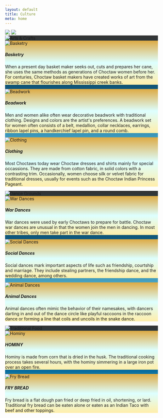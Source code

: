 ```yaml
---
layout: default
title: Culture
meta: home
---
```

<section class="basket-bg">
  <div class="container">
  <img src="../cif-2024/assets/img/culture-banner.webp" class="img-fluid d-none d-md-block img-shadow">
  <img src="../cif-2024/assets/img/culture-banner02.webp" class="img-fluid d-block d-md-none img-shadow">
  <div class="card mb-3 card-blue-border" style="background: linear-gradient(#333,#069,#bff);">
    <img src="../cif-2024/assets/img/svg/arts.svg" class="card-img-top" alt="Arts & Crafts">
    <div class="card-body text-center">
      <div class="row row-cols-1 row-cols-sm-2 row-cols-md-3 g-3">
        <div class="col">
          <div class="card card-gold-border h-100" style="background:linear-gradient(#da4,#dff,#fea);">
            <img src="../cif-2024/assets/img/basket.webp" class="card-img-top" alt="Basketry">
            <div class="card-body text-dark">
              <h5 class="card-title">Basketry</h5>
              <p class="card-text">When a present day basket maker seeks out, cuts and prepares her cane, she uses the same methods as generations of Choctaw women before her. For centuries, Choctaw basket makers have created works of art from the swamp cane that flourishes along Mississippi creek banks.</p>
            </div>
          </div>
        </div>
        <div class="col">
          <div class="card card-gold-border h-100" style="background:linear-gradient(#da4,#dff,#fea);">
            <img src="../cif-2024/assets/img/beadwork.webp" class="card-img-top" alt="Beadwork">
            <div class="card-body text-dark">
              <h5 class="card-title">Beadwork</h5>
              <p class="card-text">Men and women alike often wear decorative beadwork with traditional clothing. Designs and colors are the artist's preferences. A beadwork set for women often consists of a belt, medallion, collar necklaces, earrings, ribbon lapel pins, a handkerchief lapel pin, and a round comb.</p>
            </div>
          </div>
        </div>
        <div class="col">
          <div class="card card-gold-border h-100" style="background:linear-gradient(#da4,#dff,#fea);">
            <img src="../cif-2024/assets/img/clothing.webp" class="card-img-top" alt="Clothing">
            <div class="card-body text-dark">
              <h5 class="card-title">Clothing</h5>
              <p class="card-text">Most Choctaws today wear Choctaw dresses and shirts mainly for special occassions. They are made from cotton fabric, in solid colors with a contrasting trim. Occasionally, women choose silk or velvet fabric for traditional dresses, usually for events such as the Choctaw Indian Princess Pageant.</p>
            </div>
          </div>
        </div>
      </div>
    </div>
  </div><!-- End of Arts & Crafts -->
  <div class="card mb-3 card-blue-border" style="background: linear-gradient(#333,#069,#bff);">
    <img src="../cif-2024/assets/img/svg/dancegrounds.svg" class="card-img-top" alt="Dance Grounds">
    <div class="card-body text-center">
      <div class="row row-cols-1 row-cols-sm-2 row-cols-md-3 g-3">
        <div class="col">
          <div class="card card-gold-border h-100" style="background:linear-gradient(#da4,#dff,#fea);">
            <img src="../cif-2024/assets/img/war.webp" class="card-img-top" alt="War Dances">
            <div class="card-body text-dark">
              <h5 class="card-title">War Dances</h5>
              <p class="card-text">War dances were used by early Choctaws to prepare for battle. Choctaw war dances are unusual in that the women join the men in dancing. In most other tribes, only men take part in the war dance.</p>
            </div>
          </div>
        </div>
        <div class="col">
          <div class="card card-gold-border h-100" style="background:linear-gradient(#da4,#dff,#fea);">
            <img src="../cif-2024/assets/img/social.webp" class="card-img-top" alt="Social Dances">
            <div class="card-body text-dark">
              <h5 class="card-title">Social Dances</h5>
              <p class="card-text">Social dances mark important aspects of life such as friendship, courtship and marriage. They include stealing partners, the friendship dance, and the wedding dance, among others.</p>
            </div>
          </div>
        </div>
        <div class="col">
          <div class="card card-gold-border h-100" style="background:linear-gradient(#da4,#dff,#fea);">
            <img src="../cif-2024/assets/img/animal.webp" class="card-img-top" alt="Animal Dances">
            <div class="card-body text-dark">
              <h5 class="card-title">Animal Dances</h5>
              <p class="card-text">Animal dances often mimic the behavior of their namesakes, with dancers darting in and out of the dance circle like playful raccoons in the raccoon dance or forming a line that coils and uncoils in the snake dance.</p>
            </div>
          </div>
        </div>
      </div>
    </div>
  </div> <!-- End of Dance Grounds -->
  <div class="card mb-3 card-blue-border" style="background: linear-gradient(#333,#069,#bff);">
    <img src="../cif-2024/assets/img/svg/food.svg" class="card-img-top" alt="Traditional Food">
    <div class="card-body text-center">
      <div class="row row-cols-1 row-cols-md-2 g-3">
        <div class="col">
          <div class="card card-gold-border h-100" style="background:linear-gradient(#da4,#dff,#fea);">
            <img src="../cif-2024/assets/img/hominy.webp" class="card-img-top" alt="Hominy">
            <div class="card-body text-dark">
              <h5 class="card-title">HOMINY</h5>
              <p class="card-text">Hominy is made from corn that is dried in the husk. The traditional cooking process takes several hours, with the hominy simmering in a large iron pot over an open fire.</p>
            </div>
          </div>
        </div>
        <div class="col">
          <div class="card card-gold-border h-100" style="background:linear-gradient(#da4,#dff,#fea);">
            <img src="../cif-2024/assets/img/frybread.webp" class="card-img-top" alt="Fry Bread">
            <div class="card-body text-dark">
              <h5 class="card-title">FRY BREAD</h5>
              <p class="card-text">Fry bread is a flat dough pan fried or deep fried in oil, shortening, or lard. Traditional fry bread can be eaten alone or eaten as an Indian Taco with beef and other toppings.</p>
            </div>
          </div>
        </div>
      </div>
    </div>
  </div>
</section>

